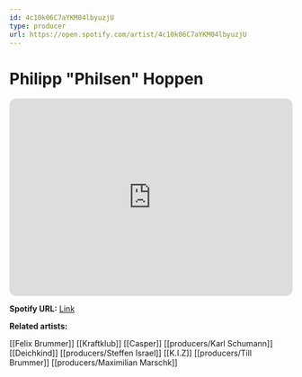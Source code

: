 ```yaml
---
id: 4c10k06C7aYKM04lbyuzjU
type: producer
url: https://open.spotify.com/artist/4c10k06C7aYKM04lbyuzjU
---
```

# Philipp "Philsen" Hoppen

<iframe style="border-radius:12px" src="https://open.spotify.com/embed/artist/4c10k06C7aYKM04lbyuzjU" width="100%" height="352" frameBorder="0" allowfullscreen="" allow="autoplay; clipboard-write; encrypted-media; fullscreen; picture-in-picture" loading="lazy"></iframe>

**Spotify URL:** [Link](https://open.spotify.com/artist/4c10k06C7aYKM04lbyuzjU)

**Related artists:**

[[Felix Brummer]]
[[Kraftklub]]
[[Casper]]
[[producers/Karl Schumann]]
[[Deichkind]]
[[producers/Steffen Israel]]
[[K.I.Z]]
[[producers/Till Brummer]]
[[producers/Maximilian Marschk]]
